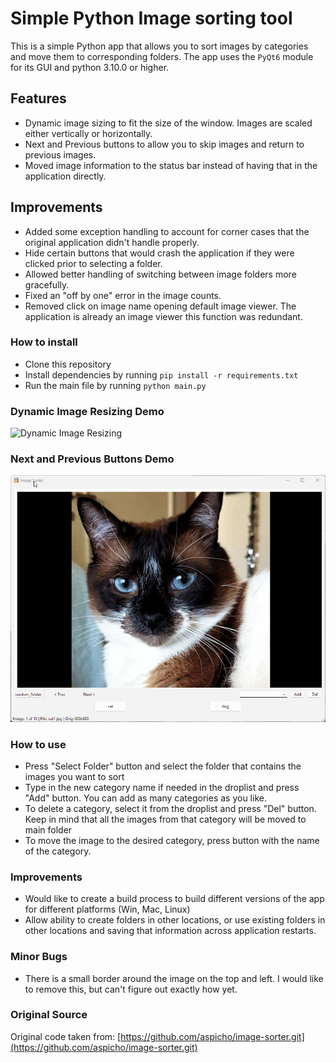 # Simple Python Image sorting tool

This is a simple Python app that allows you to sort images by categories and move them to corresponding folders. The app uses the `PyQt6` module for its GUI and python 3.10.0 or higher.

## Features
* Dynamic image sizing to fit the size of the window. Images are scaled either vertically or horizontally.
* Next and Previous buttons to allow you to skip images and return to previous images.
* Moved image information to the status bar instead of having that in the application directly.

## Improvements
* Added some exception handling to account for corner cases that the original application didn't handle properly.
* Hide certain buttons that would crash the application if they were clicked prior to selecting a folder.
* Allowed better handling of switching between image folders more gracefully.
* Fixed an "off by one" error in the image counts.
* Removed click on image name opening default image viewer. The application is already an image viewer this function was redundant.

### How to install
- Clone this repository 
- Install dependencies by running `pip install -r requirements.txt`
- Run the main file by running `python main.py`

### Dynamic Image Resizing Demo
![Dynamic Image Resizing](./screenshots/resizing.gif)

### Next and Previous Buttons Demo
![Next and Previous Buttons](./screenshots/next-previous.gif)

### How to use
- Press "Select Folder" button and select the folder that contains the images you want to sort
- Type in the new category name if needed in the droplist and press "Add" button. You can add as many categories as you like.
- To delete a category, select it from the droplist and press "Del" button. Keep in mind that all the images from that category will be moved to main folder
- To move the image to the desired category, press button with the name of the category.

### Improvements
- Would like to create a build process to build different versions of the app for different platforms (Win, Mac, Linux)
- Allow ability to create folders in other locations, or use existing folders in other locations and saving that information across application restarts.

### Minor Bugs
- There is a small border around the image on the top and left. I would like to remove this, but can't figure out exactly how yet.


### Original Source
Original code taken from: [https://github.com/aspicho/image-sorter.git](https://github.com/aspicho/image-sorter.git)